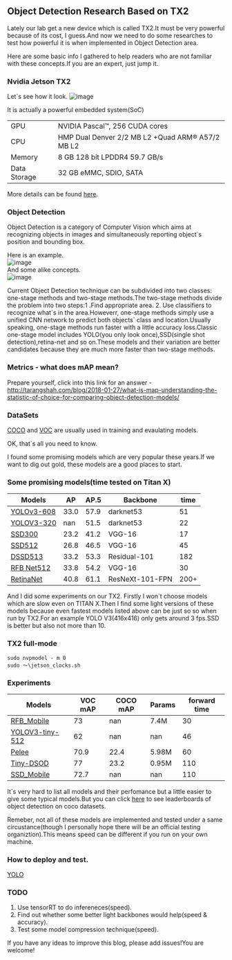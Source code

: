 Object Detection Research Based on TX2
----
Lately our lab get a new device which is called TX2.It must be very powerful because of its cost, I guess.And now we need to do some researches to test how powerful it is when implemented in Object Detection area. 

Here are some basic info I gathered to help readers who are not familiar with these concepts.If you are an expert, just jump it.

### Nvidia Jetson TX2
Let\`s see how it look.
![image](https://developer.nvidia.com/sites/default/files/akamai/embedded/images/jetsontx2/TX2_Module_170203_0017_TRANSP_2000px.png)

It is actually a powerful embedded system(SoC)

| | |
|---|---|
|GPU|NVIDIA Pascal™, 256 CUDA cores|
|CPU|HMP Dual Denver 2/2 MB L2 +Quad ARM® A57/2 MB L2|
|Memory| 8 GB 128 bit LPDDR4 59.7 GB/s|
|Data Storage| 32 GB eMMC, SDIO, SATA|

More details can be found [here](https://www.nvidia.com/zh-cn/autonomous-machines/embedded-systems-dev-kits-modules/).

### Object Detection
Object Detection is a category of Computer Vision which aims at recognizing objects in images and simultaneously reporting object\`s position and bounding box.

Here is an example.<br>
![image](https://ss3.bdstatic.com/70cFv8Sh_Q1YnxGkpoWK1HF6hhy/it/u=1233252412,2871820223&fm=26&gp=0.jpg)<br>
And some alike concepts.<br>
![image](http://mmbiz.qpic.cn/mmbiz_png/iaTa8ut6HiawDhWYblXp7Uqo1KKTNzCzzRITWA48CsUGcnVUiayPmfGW00KF7ia6nXPguAYLVpicTYZ3EMOusgT5Y5w/640?wx_fmt=png&wxfrom=5&wx_lazy=1)<br>


Current Object Detection technique can be subdivided into two  classes: one-stage methods and two-stage methods.The two-stage methods divide the problem into two steps:1 .Find appropriate area. 2. Use classifiers to recognize what\`s in the area.Howeverr, one-stage methods simply use a unified CNN network to predict both objects\` class and location.Usually speaking, one-stage methods run faster with a little accuracy loss.Classic one-stage model includes YOLO(you only look once),SSD(single shot detection),retina-net and so on.These models and their variation are better candidates because they are much more faster than two-stage methods.

### Metrics - what does mAP mean? 
Prepare yourself, click into this link for an answer - http://tarangshah.com/blog/2018-01-27/what-is-map-understanding-the-statistic-of-choice-for-comparing-object-detection-models/
### DataSets
[COCO](http://cocodataset.org/) and [VOC](http://host.robots.ox.ac.uk:8080/leaderboard/main_bootstrap.php) are usually used in training and evaulating models.

OK, that\`s all you need to know.

I found some promising models which are very popular these years.If we want to dig out gold, these models are a good places to start.
### Some promising models(time tested on Titan X)

|Models | AP| AP.5 |Backbone| time|
|----|----|----|----|----|
|[YOLOv3-608](https://arxiv.org/abs/1804.02767)|33.0 |57.9 |darknet53   |51|
|[YOLOV3-320](https://arxiv.org/abs/1804.02767)|nan  |51.5 |darknet53   |22|
|[SSD300](https://arxiv.org/abs/1512.02325)    |23.2 |41.2 |VGG-16      |17|
|[SSD512](https://arxiv.org/abs/1512.02325)    |26.8 |46.5 |VGG-16      |45|
|[DSSD513](https://arxiv.org/abs/1701.06659)   |33.2 |53.3 |Residual-101|182|
|[RFB Net512](https://arxiv.org/abs/1711.07767) |33.8|54.2 |VGG-16      |30|
|[RetinaNet](https://arxiv.org/pdf/1708.02002.pdf)|40.8|61.1|ResNeXt-101-FPN|200+|

And I did some experiments on our TX2.
Firstly I won\`t choose models which are slow even on TITAN X.Then I find some light versions of these models because even fastest models listed above can be just so so when run by TX2.For an example YOLO V3(416x416) only gets around 3 fps.SSD is better but also not more than 10.
### TX2 full-mode
```
sudo nvpmodel - m 0
sudo ～\jetson_clocks.sh
```
### Experiments

|Models | VOC mAP | COCO mAP |Params|forward time|
|----|----|----|----|-----|
|[RFB_Mobile](https://arxiv.org/abs/1711.07767)       |73     |nan     |7.4M    |30    |  
|[YOLOV3-tiny-512](https://arxiv.org/abs/1804.02767)  |62     |nan     |nan     |46    |
|[Pelee](https://arxiv.org/pdf/1804.06882.pdf)        |70.9   |22.4    |5.98M   |60    | 
|[Tiny-DSOD](https://arxiv.org/abs/1807.11013)        |77     |23.2    |0.95M   |110   |  
|[SSD_Mobile](https://github.com/chuanqi305/MobileNet-SSD) |72.7  |nan   |nan    |110   |


It\`s very hard to list all models and their perfomance but a little easier to give some typical models.But you can click [here](http://cocodataset.org/#detection-leaderboard) to see leaderboards of object detection on coco datasets.

Remeber, not all of these models are implemented and tested under a same circustance(though I personally hope there will be an official testing organiztion).This means speed can be different if you run on your own machine.

### How to deploy and test.

[YOLO](https://github.com/FelixCaae/ObjectDetection_BasedOnTx2/blob/master/YOLO_on_TX2.md)

### TODO
1. Use tensorRT to do infereneces(speed).
2. Find out whether some better light backbones would help(speed & accuracy).
3. Test some model compression technique(speed).

If you have any ideas to improve this blog, please add issues!You are welcome! 

